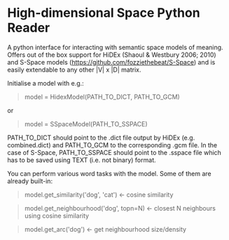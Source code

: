High-dimensional Space Python Reader
============

A python interface for interacting with semantic space models of meaning.
Offers out of the box support for HiDEx (Shaoul & Westbury 2006; 2010) and S-Space models (https://github.com/fozziethebeat/S-Space) and is easily extendable to any other |V| x |D| matrix.

Initialise a model with e.g.:
> model = HidexModel(PATH_TO_DICT, PATH_TO_GCM)

or

> model = SSpaceModel(PATH_TO_SSPACE)

PATH_TO_DICT should point to the .dict file output by HiDEx (e.g. combined.dict) and PATH_TO_GCM to the corresponding .gcm file.
In the case of S-Space, PATH_TO_SSPACE should point to the .sspace file which has to be saved using TEXT (i.e. not binary) format.

You can perform various word tasks with the model. Some of them are already built-in:

> model.get_similarity('dog', 'cat') <- cosine similarity

> model.get_neighbourhood('dog', topn=N) <- closest N neighbours using cosine
    similarity
    
> model.get_arc('dog') <- get neighbourhood size/density

